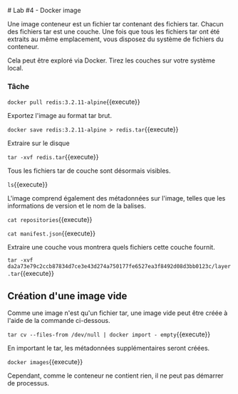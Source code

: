 # Lab #4 - Docker image

Une image conteneur est un fichier tar contenant des fichiers tar. Chacun des fichiers tar est une couche. Une fois que tous les fichiers tar ont été extraits au même emplacement, vous disposez du système de fichiers du conteneur.

Cela peut être exploré via Docker. Tirez les couches sur votre système local.

### Tâche

`docker pull redis:3.2.11-alpine`{{execute}}

Exportez l'image au format tar brut.

`docker save redis:3.2.11-alpine > redis.tar`{{execute}}

Extraire sur le disque

`tar -xvf redis.tar`{{execute}}

Tous les fichiers tar de couche sont désormais visibles.

`ls`{{execute}}

L'image comprend également des métadonnées sur l'image, telles que les informations de version et le nom de la balises.

`cat repositories`{{execute}}

`cat manifest.json`{{execute}}

Extraire une couche vous montrera quels fichiers cette couche fournit.

`tar -xvf da2a73e79c2ccb87834d7ce3e43d274a750177fe6527ea3f8492d08d3bb0123c/layer.tar`{{execute}}

## Création d'une image vide

Comme une image n'est qu'un fichier tar, une image vide peut être créée à l'aide de la commande ci-dessous.

`tar cv --files-from /dev/null | docker import - empty`{{execute}}

En important le tar, les métadonnées supplémentaires seront créées.

`docker images`{{execute}}

Cependant, comme le conteneur ne contient rien, il ne peut pas démarrer de processus.

